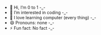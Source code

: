 - 👋 Hi, I’m 0 to 1 -_-
- 👀 I’m interested in coding -_-
- 🌱 I love learning computer (every thing) -_-
- 😄 Pronouns: none -_-
- ⚡ Fun fact: No fact -_-

<!---
web-dsigner/web-dsigner is a ✨ special ✨ repository because its `README.md` (this file) appears on your GitHub profile.
You can click the Preview link to take a look at your changes.
--->
